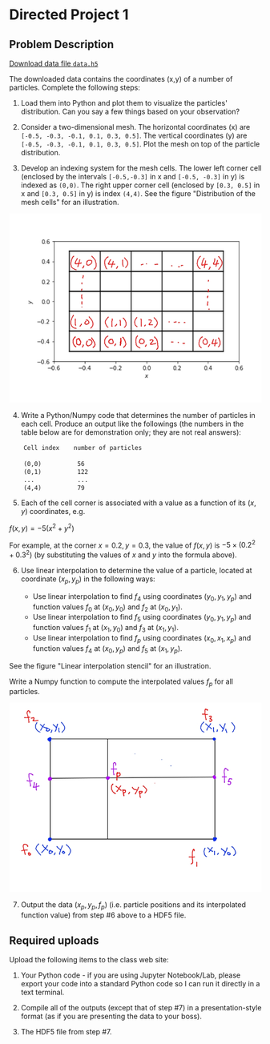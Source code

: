 Directed Project 1
===================

Problem Description
----------------------

[Download data file `data.h5`](data.h5)

The downloaded data contains the coordinates (x,y) of a number of
particles. Complete the following steps:

1. Load them into Python and plot them to visualize the particles'
   distribution. Can you say a few things based on your observation?

2. Consider a two-dimensional mesh. The horizontal coordinates (x) are
   `[-0.5, -0.3, -0.1, 0.1, 0.3, 0.5]`. The vertical coordinates (y) are
   `[-0.5, -0.3, -0.1, 0.1, 0.3, 0.5]`. Plot the mesh on top of the
   particle distribution.

3. Develop an indexing system for the mesh cells. The lower left corner cell
   (enclosed by the intervals `[-0.5,-0.3]` in x and `[-0.5, -0.3]` in y) is indexed as
   `(0,0)`. The right upper corner cell (enclosed by `[0.3, 0.5]` in x and `[0.3, 0.5]`
   in y) is index `(4,4)`. See the figure "Distribution of the mesh cells" for an illustration.


![Distribution of the mesh cells](cell3.jpg)


4. Write a Python/Numpy code that determines the number of particles
   in each cell. Produce an output like the followings (the numbers in
   the table below are for demonstration only; they are not real
   answers):

```
    Cell index    number of particles

    (0,0)          56
    (0,1)          122
    ...            ...
    (4,4)          79
```

5. Each of the cell corner is associated with a value as a function of its $(x,y)$ coordinates, e.g.

$f(x,y) = -5(x^2 + y^2)$

For example, at the corner $x=0.2, y=0.3$, the value of $f(x,y)$ is $-5 \times (0.2^2 + 0.3^2)$ (by substituting the values of $x$ and $y$ into the formula
above).


6. Use linear interpolation to determine the value of a particle, located at coordinate $(x_p, y_p)$ in the following ways:

    - Use linear interpolation to find $f_4$ using coordinates $(y_0, y_1, y_p)$ and function values $f_0$ at $(x_0,y_0)$ and $f_2$ at $(x_0,y_1)$.
    - Use linear interpolation to find $f_5$ using coordinates $(y_0, y_1, y_p)$ and function values $f_1$ at $(x_1,y_0)$ and $f_3$ at $(x_1,y_1)$.
    - Use linear interpolation to find $f_p$ using coordinates $(x_0, x_1, x_p)$ and function values $f_4$ at $(x_0, y_p)$ and $f_5$ at $(x_1, y_p)$.

See the figure "Linear interpolation stencil" for an illustration.

Write a Numpy function to compute the interpolated values $f_p$ for all particles.


![Linear interpolation stencil](cell1.jpg)


7. Output the data $(x_p, y_p, f_p)$ (i.e. particle positions and its interpolated function value) from step #6 above to a HDF5 file.


Required uploads
----------------------

Upload the following items to the class web site:

1. Your Python code - if you are using Jupyter Notebook/Lab, please export your code into a standard Python code so I can run it directly in a text terminal.

2. Compile all of the outputs (except that of step #7) in a presentation-style format (as if you are presenting the data to your boss).

3. The HDF5 file from step #7.

